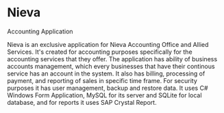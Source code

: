 # Nieva
Accounting Application
  
  Nieva is an exclusive application for Nieva Accounting Office and Allied Services. It's created for accounting purposes specifically for the accounting services that they offer.
  The application has ability of business accounts management, which every businesses that have their continous service has an account in the system. It also has billing, processing of payment, and reporting of sales in specific time frame. For security purposes it has user management, backup and restore data.
  It uses C# Windows Form Application, MySQL for its server and SQLite for local database, and for reports it uses SAP Crystal Report.
